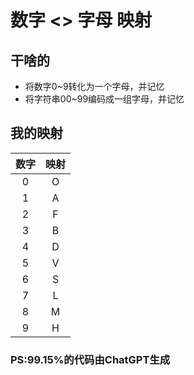 # 数字 <> 字母 映射

## 干啥的

- 将数字0\~9转化为一个字母，并记忆
- 将字符串00\~99编码成一组字母，并记忆

## 我的映射

| 数字 | 映射 |
| :----:| :---: |
| 0 | O |
| 1 | A |
| 2 | F |
| 3 | B |
| 4 | D |
| 5 | V |
| 6 | S |
| 7 | L |
| 8 | M |
| 9 | H |

### PS:99.15%的代码由ChatGPT生成
